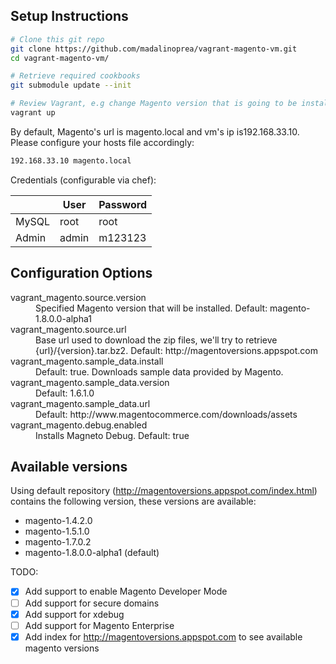Setup Instructions
-------------------

```bash
# Clone this git repo
git clone https://github.com/madalinoprea/vagrant-magento-vm.git
cd vagrant-magento-vm/

# Retrieve required cookbooks
git submodule update --init

# Review Vagrant, e.g change Magento version that is going to be installed
vagrant up
```

By default, Magento's url is magento.local and vm's ip is192.168.33.10. Please configure your hosts file accordingly:
```bash
192.168.33.10 magento.local
```

Credentials (configurable via chef):

 
|       | User  | Password |
| ----- | ------| -------- |
| MySQL | root  | root     |
| Admin | admin | m123123 |



Configuration Options
---------------------
<dl>

<dt>vagrant_magento.source.version</dt>
<dd>Specified Magento version that will be installed.  Default: magento-1.8.0.0-alpha1</dd>

<dt>vagrant_magento.source.url</dt>
<dd>Base url used to download the zip files, we'll try to retrieve {url}/{version}.tar.bz2. Default: http://magentoversions.appspot.com</dd>
 
<dt>vagrant_magento.sample_data.install</dt>
<dd>Default: true. Downloads sample data provided by Magento.</dd>

<dt>vagrant_magento.sample_data.version</dt>
<dd>Default: 1.6.1.0</dd>

<dt>vagrant_magento.sample_data.url</dt>
<dd>Default: http://www.magentocommerce.com/downloads/assets</dt>
 
<dt>vagrant_magento.debug.enabled</dt>
<dd>Installs Magneto Debug. Default: true</dd>

</dl>

Available versions
--------------------
 
Using default repository (http://magentoversions.appspot.com/index.html) contains the following version, these versions
are available:

 * magento-1.4.2.0
 * magento-1.5.1.0
 * magento-1.7.0.2
 * magento-1.8.0.0-alpha1 (default)

TODO:
- [x] Add support to enable Magento Developer Mode
- [ ] Add support for secure domains
- [x] Add support for xdebug
- [ ] Add support for Magento Enterprise
- [x] Add index for http://magentoversions.appspot.com to see available magento versions
